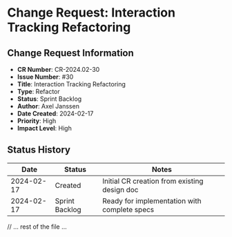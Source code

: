 # Change Request: Interaction Tracking Refactoring

## Change Request Information
- **CR Number**: CR-2024.02-30
- **Issue Number**: #30
- **Title**: Interaction Tracking Refactoring
- **Type**: Refactor
- **Status**: Sprint Backlog
- **Author**: Axel Janssen
- **Date Created**: 2024-02-17
- **Priority**: High
- **Impact Level**: High

## Status History
| Date | Status | Notes |
|------|--------|-------|
| 2024-02-17 | Created | Initial CR creation from existing design doc |
| 2024-02-17 | Sprint Backlog | Ready for implementation with complete specs |

// ... rest of the file ...
